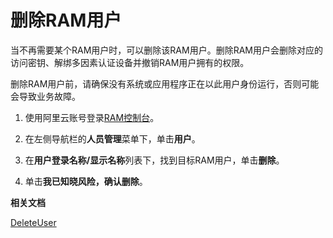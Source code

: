 # 删除RAM用户

当不再需要某个RAM用户时，可以删除该RAM用户。删除RAM用户会删除对应的访问密钥、解绑多因素认证设备并撤销RAM用户拥有的权限。

删除RAM用户前，请确保没有系统或应用程序正在以此用户身份运行，否则可能会导致业务故障。

1.  使用阿里云账号登录[RAM控制台](https://ram.console.aliyun.com/)。

2.  在左侧导航栏的**人员管理**菜单下，单击**用户**。

3.  在**用户登录名称/显示名称**列表下，找到目标RAM用户，单击**删除**。

4.  单击**我已知晓风险，确认删除**。


**相关文档**  


[DeleteUser](/cn.zh-CN/API参考/API参考（RAM）/用户管理接口/DeleteUser.md)

